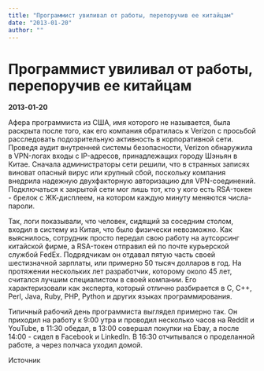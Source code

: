 ```yaml
---
title: "Программист увиливал от работы, перепоручив ее китайцам"
date: "2013-01-20"
author: ""
---
```


# Программист увиливал от работы, перепоручив ее китайцам

**2013-01-20** 

Афера программиста из США, имя которого не называется, была раскрыта после того, как его компания обратилась к Verizon с просьбой расследовать подозрительную активность в корпоративной сети. Проведя аудит внутренней системы безопасности, Verizon обнаружила в VPN-логах входы с IP-адресов, принадлежащих городу Шэньян в Китае. Сначала администраторы сети решили, что в странных записях виноват опасный вирус или крупный сбой, поскольку компания внедрила надежную двухфакторную авторизацию для VPN-соединений. Подключаться к закрытой сети мог лишь тот, кто у кого есть RSA-токен - брелок с ЖК-дисплеем, на котором каждую минуту меняются числа-пароли.



Так, логи показывали, что человек, сидящий за соседним столом, входил в систему из Китая, что было физически невозможно. Как выяснилось, сотрудник просто передал свою работу на аутсорсинг китайской фирме, а RSA-токен отправил ей по почте курьерской службой FedEx. Подрядчикам он отдавал пятую часть своей шестизначной зарплаты, или примерно 50 тысяч долларов в год. На протяжении нескольких лет разработчик, которому около 45 лет, считался лучшим специалистом в своей компании. Его характеризовали как эксперта, который отлично разбирается в C, C++, Perl, Java, Ruby, PHP, Python и других языках программирования.



Типичный рабочий день программиста выглядел примерно так. Он приходил на работу к 9:00 утра и проводил несколько часов на Reddit и YouTube, в 11:30 обедал, в 13:00 совершал покупки на Ebay, а после 14:00 - сидел в Facebook и LinkedIn. В 16:30 отчитывался о проделанной работе, а через полчаса уходил домой.



Источник